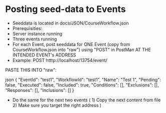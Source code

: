 # Posting seed-data to Events

- Seeddata is located in docs/JSON/CourseWorkflow.json
- Prerequisities: 
- Server instance running
- Three events running
- For each Event, post seeddata for ONE Event (copy from CourseWorkflow.json into "raw") using "POST" in PostMan AT THE INTENDED EVENT's ADDRESS
- Example: POST htttp://localhost/13754/event/ 

PASTE THIS INTO "raw":

json
{
    "EventId": "test1",
    "WorkflowId": "test1",
    "Name": "Test 1",
    "Pending": false,
    "Executed": false,
    "Included": true,
    "Conditions": [],
    "Exclusions": [],
    "Responses": [],
    "Inclusions": []
}


- Do the same for the next two events ( 1) Copy the next content from file 2) Make sure you target the right address ) 